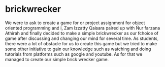 # brickwrecker
We were to ask to create a game for or project assignment for object oriented programming and i, Zam Izzatty Qaisara paired up with Nur farzana Athirah and finally decided to make a simple brickwrecker as our fchoice of game after discussing and changing our mind for several time. As students, there were a lot of obstacle for us to create this game but we tried to make some other initiative to gain our knowledge such as watching and doing tutorials from platforms such as google and youtube. As for that we managed to create our simple brick wrecker game.
